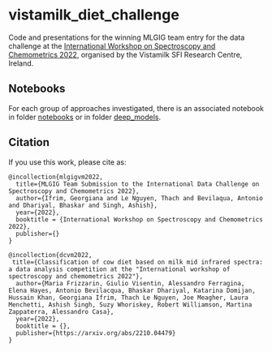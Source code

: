 # vistamilk_diet_challenge
Code and presentations for the winning MLGIG team entry for the data challenge at the [International Workshop on Spectroscopy and Chemometrics 2022](https://www.vistamilk.ie/event/international-workshop-on-spectroscopy-chemometrics/), 
organised by the Vistamilk SFI Research Centre, Ireland.

## Notebooks
For each group of approaches investigated, there is an associated notebook in folder [notebooks](https://github.com/mlgig/vistamilk_diet_challenge/tree/main/notebooks) or in folder [deep_models](https://github.com/mlgig/vistamilk_diet_challenge/tree/main/deep_models).

## Citation
If you use this work, please cite as:
```
@incollection{mlgigvm2022,
  title={MLGIG Team Submission to the International Data Challenge on Spectroscopy and Chemometrics 2022},
  author={Ifrim, Georgiana and Le Nguyen, Thach and Bevilaqua, Antonio and Dhariyal, Bhaskar and Singh, Ashish},
  year={2022},
  booktitle = {International Workshop on Spectroscopy and Chemometrics 2022},
  publisher={}
}

@incollection{dcvm2022,
 title={Classification of cow diet based on milk mid infrared spectra: a data analysis competition at the "International workshop of spectroscopy and chemometrics 2022"},
  author={Maria Frizzarin, Giulio Visentin, Alessandro Ferragina, Elena Hayes, Antonio Bevilacqua, Bhaskar Dhariyal, Katarina Domijan, Hussain Khan, Georgiana Ifrim, Thach Le Nguyen, Joe Meagher, Laura Menchetti, Ashish Singh, Suzy Whoriskey, Robert Williamson, Martina Zappaterra, Alessandro Casa},
  year={2022},
  booktitle = {},
  publisher={https://arxiv.org/abs/2210.04479}
}

```
